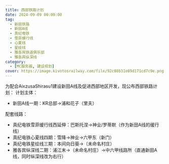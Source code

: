 ```yaml
---
title: 西部铁路计划
date: 2024-09-09 00:00:00
tag:
  - 新田铁路
  - 新田A线
  - 真纪电铁
  - 雪菲缓行线
  - 心夏线
  - 星绘线
  - 雅各宾铁道俱乐部
  - 雅各宾纵深线
category:
  - [MC服务器, 建设规划]
cover: https://image.kivotosrailway.com/file/92c08b31e89d171cd7c9e.png 
---
```

为配合AixzusaShirasu1建设新田A线及促进西部地区开发，现公布西部铁路计划：
计划主体：
* 新田A线一期：KR总部→浦和花子（里夫）

配套线路：
* 真纪电铁雪菲缓行线西延伸：巴斯托涅→神业/罗蒂默（作为新田A线的缓行线）
* 真纪电铁心夏线四期：雪降→神业→六甲东（新门）
* 真纪电铁星绘线三期：本间向日葵→（未命名村庄）
* 雅各宾纵深线二期：浦江末→（未命名村庄）→中六甲线路所（直通新田A线，同时纵深线改为右行）
				